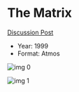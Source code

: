 # The Matrix

[Discussion Post](https://www.avsforum.com/threads/bass-eq-for-filtered-movies.2995212/post-56814540)

* Year: 1999
* Format: Atmos

![img 0](https://i.imgur.com/dCNexzu.jpg)

![img 1](https://i.imgur.com/ZDsVC07.jpg)

